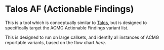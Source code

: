# Talos AF (Actionable Findings)

This is a tool which is conceptually similar to [Talos](https://github.com/populationgenomics/talos), but is designed to specifically target the ACMG Actionable Findings variant list. 

This is designed to run on large callsets, and identify all instances of ACMG reportable variants, based on the flow chart *here*.
